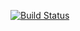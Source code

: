[![Build Status](https://travis-ci.org/PeterZelenskyy/KEYPR_code_hometask.svg?branch=master)](https://travis-ci.org/PeterZelenskyy/KEYPR_code_hometask)
